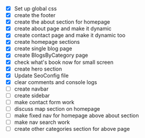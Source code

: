 - [x] Set up global css
- [x] create the footer
- [x] create the about section for homepage
- [x] create about page and make it dynamic
- [x] create contact page and make it dynamic too
- [x] create homepage sections
- [x] create single blog page
- [x] create BlogsByCategory page
- [x] check what's book now for small screen
- [x] create hero section
- [x] Update SeoConfig file
- [x] clear comments and console logs
- [ ] create navbar
- [ ] create sidebar
- [ ] make contact form work
- [ ] discuss map section on homepage
- [ ] make fixed nav for homepage above about section
- [ ] make nav search work
- [ ] create other categories section for above page
